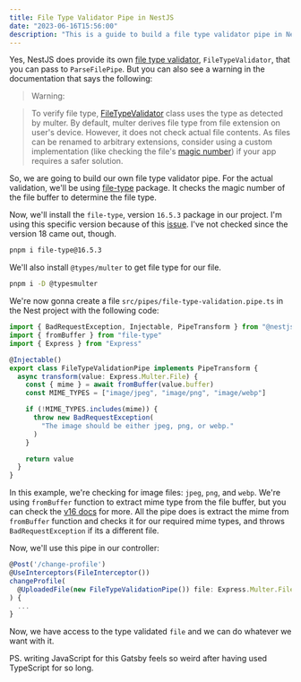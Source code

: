 ```yaml
---
title: File Type Validator Pipe in NestJS
date: "2023-06-16T15:56:00"
description: "This is a guide to build a file type validator pipe in NestJS the better way."
---
```


Yes, NestJS does provide its own [file type validator](https://docs.nestjs.com/techniques/file-upload#file-validation), `FileTypeValidator`, that you can pass to `ParseFilePipe`. But you can also see a warning in the documentation that says the following:

> Warning:

> To verify file type, [FileTypeValidator](https://github.com/nestjs/nest/blob/master/packages/common/pipes/file/file-type.validator.ts) class uses the type as detected by multer. By default, multer derives file type from file extension on user's device. However, it does not check actual file contents. As files can be renamed to arbitrary extensions, consider using a custom implementation (like checking the file's [magic number](https://www.ibm.com/support/pages/what-magic-number)) if your app requires a safer solution.

So, we are going to build our own file type validator pipe. For the actual validation, we'll be using [file-type](https://www.npmjs.com/package/file-type) package. It checks the magic number of the file buffer to determine the file type.

Now, we'll install the `file-type`, version `16.5.3` package in our project. I'm using this specific version because of this [issue](https://github.com/sindresorhus/file-type/issues/535). I've not checked since the version 18 came out, though.

```bash
pnpm i file-type@16.5.3
```

We'll also install `@types/multer` to get file type for our file.

```bash
pnpm i -D @typesmulter
```

We're now gonna create a file `src/pipes/file-type-validation.pipe.ts` in the Nest project with the following code:

```typescript
import { BadRequestException, Injectable, PipeTransform } from "@nestjs/common"
import { fromBuffer } from "file-type"
import { Express } from "Express"

@Injectable()
export class FileTypeValidationPipe implements PipeTransform {
  async transform(value: Express.Multer.File) {
    const { mime } = await fromBuffer(value.buffer)
    const MIME_TYPES = ["image/jpeg", "image/png", "image/webp"]

    if (!MIME_TYPES.includes(mime)) {
      throw new BadRequestException(
        "The image should be either jpeg, png, or webp."
      )
    }

    return value
  }
}
```

In this example, we're checking for image files: `jpeg`, `png`, and `webp`. We're using `fromBuffer` function to extract mime type from the file buffer, but you can check the [v16 docs](https://github.com/sindresorhus/file-type/tree/16#usage) for more. All the pipe does is extract the mime from `fromBuffer` function and checks it for our required mime types, and throws `BadRequestException` if its a different file.

Now, we'll use this pipe in our controller:

```typescript
@Post('/change-profile')
@UseInterceptors(FileInterceptor())
changeProfile(
  @UploadedFile(new FileTypeValidationPipe()) file: Express.Multer.File,
) {
  ...
}
```

Now, we have access to the type validated `file` and we can do whatever we want with it.

PS. writing JavaScript for this Gatsby feels so weird after having used TypeScript for so long.
